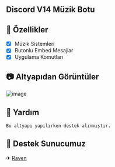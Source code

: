 ## Discord V14 Müzik Botu

## 📑 Özellikler

- [x] Müzik Sistemleri
- [x] Butonlu Embed Mesajlar
- [x] Uygulama Komutları

## 📷 Altyapıdan Görüntüler
![image](https://user-images.githubusercontent.com/93944142/195988919-960c6142-227d-48f0-a563-4e2b3d8f70b4.png)

## 🤖 Yardım
`Bu altyapı yapılırken destek alınmıştır.`

## 🚨 Destek Sunucumuz
✈ [Raven](https://discord.gg/altyapilar)


